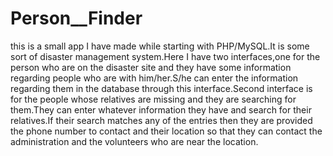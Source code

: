 # Person__Finder
this is a small app I have made while starting with PHP/MySQL.It is some sort of disaster management system.Here I have two interfaces,one for the person who are on the disaster site and they have some information regarding people who are with him/her.S/he can enter the information regarding them in the database through this interface.Second interface is for the people whose relatives are missing and they are searching for them.They can enter whatever information they have and search for their relatives.If their search matches any of the entries then they are provided the phone number to contact and their location so that they can contact the administration and the volunteers who are near the location.
